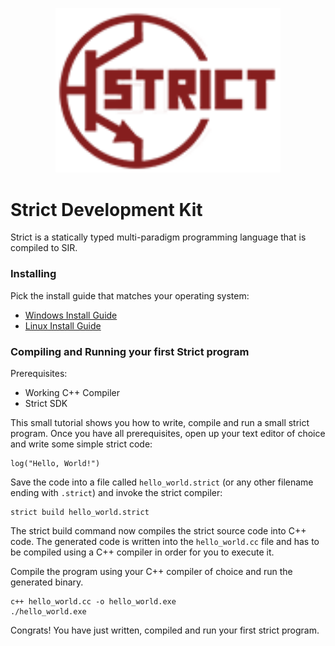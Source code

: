 <p align="center"><img src="docs/assets/strict_logo.png" width="360"></p>

# Strict Development Kit

Strict is a statically typed multi-paradigm programming language that is
compiled to SIR.

### Installing

Pick the install guide that matches your operating system:
- [Windows Install Guide](/docs/install_windows.md)
- [Linux Install Guide](/docs/install_linux.md)

### Compiling and Running your first Strict program

Prerequisites:
  - Working C++ Compiler
  - Strict SDK

This small tutorial shows you how to write, compile and run a small strict
program. Once you have all prerequisites, open up your text editor of choice
and write some simple strict code:

```strict
log("Hello, World!")
```

Save the code into a file called `hello_world.strict` (or any other filename
ending with `.strict`) and invoke the strict compiler:

```
strict build hello_world.strict
```

The strict build command now compiles the strict source code into C++ code. The
generated code is written into the `hello_world.cc` file and has to be compiled
using a C++ compiler in order for you to execute it.

Compile the program using your C++ compiler of choice and run the
generated binary.

```
c++ hello_world.cc -o hello_world.exe
./hello_world.exe
```

Congrats! You have just written, compiled and run your first strict program.